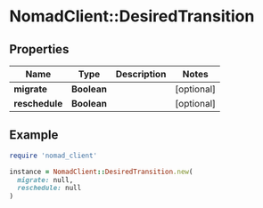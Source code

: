 # NomadClient::DesiredTransition

## Properties

| Name | Type | Description | Notes |
| ---- | ---- | ----------- | ----- |
| **migrate** | **Boolean** |  | [optional] |
| **reschedule** | **Boolean** |  | [optional] |

## Example

```ruby
require 'nomad_client'

instance = NomadClient::DesiredTransition.new(
  migrate: null,
  reschedule: null
)
```

